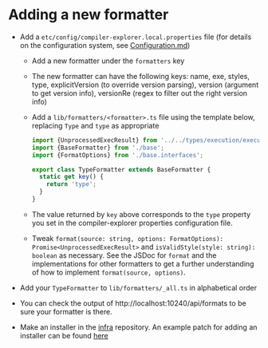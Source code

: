 # Adding a new formatter

- Add a `etc/config/compiler-explorer.local.properties` file (for details on the configuration system, see [Configuration.md](Configuration.md))

  - Add a new formatter under the `formatters` key
  - The new formatter can have the following keys: name, exe, styles, type, explicitVersion (to override version
    parsing), version (argument to get version info), versionRe (regex to filter out the right version info)
  - Add a `lib/formatters/<formatter>.ts` file using the template below, replacing `Type` and `type` as appropriate

    ```js
    import {UnprocessedExecResult} from '../../types/execution/execution.interfaces';
    import {BaseFormatter} from './base';
    import {FormatOptions} from './base.interfaces';

    export class TypeFormatter extends BaseFormatter {
      static get key() {
        return 'type';
      }
    }
    ```

  - The value returned by `key` above corresponds to the `type` property you set in the compiler-explorer properties
    configuration file.
  - Tweak `format(source: string, options: FormatOptions): Promise<UnprocessedExecResult>` and
    `isValidStyle(style: string): boolean` as necessary. See the JSDoc for `format` and the implementations for other
    formatters to get a further understanding of how to implement `format(source, options)`.

- Add your `TypeFormatter` to `lib/formatters/_all.ts` in alphabetical order

- You can check the output of http://localhost:10240/api/formats to be sure your formatter is there.

- Make an installer in the [infra](https://github.com/compiler-explorer/infra) repository. An example patch for adding
  an installer can be found [here](https://github.com/compiler-explorer/infra/pull/560)
